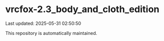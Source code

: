 # vrcfox-2.3_body_and_cloth_edition

Last updated: 2025-05-31 02:50:50

This repository is automatically maintained.
